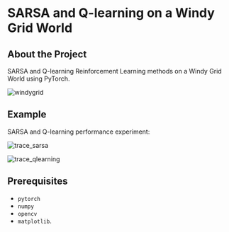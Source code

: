 
# SARSA and Q-learning on a Windy Grid World

## About the Project
SARSA and Q-learning Reinforcement Learning methods on a Windy Grid World using PyTorch.

![windygrid](https://user-images.githubusercontent.com/71031687/113525028-d9756980-95b2-11eb-9551-15da6b73f0c2.png)

## Example

SARSA and Q-learning performance experiment:

![trace_sarsa](https://user-images.githubusercontent.com/71031687/113525121-6ddfcc00-95b3-11eb-9bc9-c949a3c1378d.png)

![trace_qlearning](https://user-images.githubusercontent.com/71031687/113525122-6e786280-95b3-11eb-9b9f-ef1b9566f203.png)

## Prerequisites
* ```pytorch```
* ```numpy```
* ```opencv```
* ```matplotlib```.

